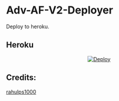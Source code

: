 # Adv-AF-V2-Deployer

Deploy to heroku.

<!-- ## Railway

[![Deploy on Railway](https://railway.app/button.svg)](https://railway.app/new/template?template=)
<br> -->

## Heroku

<p align="center">
<a href="https://heroku.com/deploy?template=https://github.com/AlbertEinsteinTG/Adv-AF-V2-Deployer">
  <img src="https://www.herokucdn.com/deploy/button.svg" alt="Deploy">
</a>
</p>

## Credits:

[rahulps1000](https://github.com/rahulps1000/HerokuBannedDeployer)

